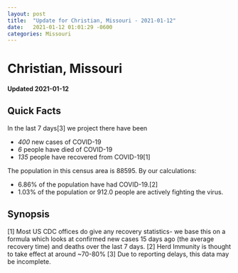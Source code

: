 ```yaml
---
layout: post
title:  "Update for Christian, Missouri - 2021-01-12"
date:   2021-01-12 01:01:29 -0600
categories: Missouri
---
```


# Christian, Missouri
#### Updated 2021-01-12

## Quick Facts

In the last 7 days[3] we project there have been
- *400* new cases of COVID-19
- *6* people have died of COVID-19
- *135* people have recovered from COVID-19[1]

The population in this census area is 88595. By our calculations:
- 6.86% of the population have had COVID-19.[2]
- 1.03% of the population or 912.0 people are actively fighting the virus.

## Synopsis




[1] Most US CDC offices do give any recovery statistics- we base this on a formula which looks at confirmed new cases
15 days ago (the average recovery time) and deaths over the last 7 days.
[2] Herd Immunity is thought to take effect at around ~70-80%
[3] Due to reporting delays, this data may be incomplete. 
    